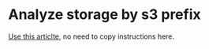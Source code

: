 # Analyze storage by s3 prefix

[Use this articlte](https://cloudonaut.io/how-to-analyze-and-reduce-s3-storage-usage/), no need to copy instructions here.